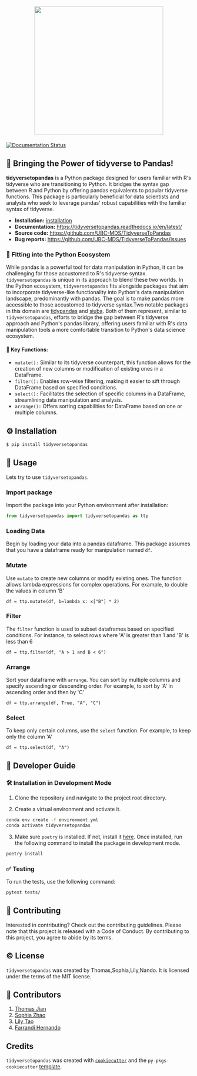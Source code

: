 <h1 align="center">
<img src="https://i.ibb.co/djVdtn9/ttp-logo.png" width="350">
</h1>

[![Documentation Status](https://readthedocs.org/projects/tidyversetopandas/badge/?version=latest)](https://tidyversetopandas.readthedocs.io/en/latest/?badge=latest)

## 💪 Bringing the Power of tidyverse to Pandas!

**tidyversetopandas** is a Python package designed for users familiar with R's tidyverse who are transitioning to Python. It bridges the syntax gap between R and Python by offering pandas equivalents to popular tidyverse functions. This package is particularly beneficial for data scientists and analysts who seek to leverage pandas' robust capabilities with the familiar syntax of tidyverse.

- **Installation:** [installation](#⚙️-installation)
- **Documentation:** https://tidyversetopandas.readthedocs.io/en/latest/
- **Source code:** https://github.com/UBC-MDS/TidyverseToPandas
- **Bug reports:** https://github.com/UBC-MDS/TidyverseToPandas/issues

### 🐍 Fitting into the Python Ecosystem

While pandas is a powerful tool for data manipulation in Python, it can be challenging for those accustomed to R's tidyverse syntax. `tidyversetopandas` is unique in its approach to blend these two worlds. In the Python ecosystem, `tidyversetopandas` fits alongside packages that aim to incorporate tidyverse-like functionality into Python's data manipulation landscape, predominantly with pandas. The goal is to make pandas more accessible to those accustomed to tidyverse syntax.Two notable packages in this domain are [tidypandas](https://github.com/tidypyverse/tidypandas) and [siuba](https://github.com/machow/siuba). Both of them represent, similar to `tidyversetopandas`, efforts to bridge the gap between R's tidyverse approach and Python's pandas library, offering users familiar with R's data manipulation tools a more comfortable transition to Python's data science ecosystem.

#### 🔑 Key Functions:

- `mutate():` Similar to its tidyverse counterpart, this function allows for the creation of new columns or modification of existing ones in a DataFrame.
- `filter():` Enables row-wise filtering, making it easier to sift through DataFrame based on specified conditions.
- `select():` Facilitates the selection of specific columns in a DataFrame, streamlining data manipulation and analysis.
- `arrange():` Offers sorting capabilities for DataFrame based on one or multiple columns.

## ⚙️ Installation

```bash
$ pip install tidyversetopandas
```

## 🏃 Usage

Lets try to use `tidyversetopandas`.

### Import package
Import the package into your Python environment after installation:

```python
from tidyversetopandas import tidyversetopandas as ttp
```
### Loading Data
Begin by loading your data into a pandas dataframe. This package assumes that you have a dataframe ready for manipulation named `df`.

### Mutate
Use `mutate` to create new columns or modify existing ones. The function allows lambda expressions for complex operations. For example, to double the values in column 'B'

```
df = ttp.mutate(df, b=lambda x: x["B"] * 2)
```
### Filter
The `filter` function is used to subset dataframes based on specified conditions. For instance, to select rows where 'A' is greater than 1 and 'B' is less than 6
```
df = ttp.filter(df, "A > 1 and B < 6")
```
### Arrange

Sort your dataframe with `arrange`. You can sort by multiple columns and specify ascending or descending order. For example, to sort by 'A' in ascending order and then by 'C'
```
df = ttp.arrange(df, True, "A", "C")
```
### Select
To keep only certain columns, use the `select` function. For example, to keep only the column 'A'
```
df = ttp.select(df, "A")
```


## 📖 Developer Guide

### 🛠️ Installation in Development Mode

1. Clone the repository and navigate to the project root directory.

2. Create a virtual environment and activate it.

```bash
conda env create -f environment.yml
conda activate tidyversetopandas
```

3. Make sure `poetry` is installed. If not, install it [here](https://python-poetry.org/docs/). Once installed, run the following command to install the package in development mode.

```bash
poetry install
```

### ✅ Testing

To run the tests, use the following command:

```bash
pytest tests/
```

## 🤝 Contributing

Interested in contributing? Check out the contributing guidelines. Please note that this project is released with a Code of Conduct. By contributing to this project, you agree to abide by its terms.

## ©️ License

`tidyversetopandas` was created by Thomas,Sophia,Lily,Nando. It is licensed under the terms of the MIT license.

## 👥 Contributors

1. [Thomas Jian](https://github.com/786213750)
2. [Sophia Zhao](https://github.com/zth96)
3. [Lily Tao](https://github.com/LilyTao0531)
4. [Farrandi Hernando](https://github.com/farrandi)

## Credits

`tidyversetopandas` was created with [`cookiecutter`](https://cookiecutter.readthedocs.io/en/latest/) and the `py-pkgs-cookiecutter` [template](https://github.com/py-pkgs/py-pkgs-cookiecutter).
